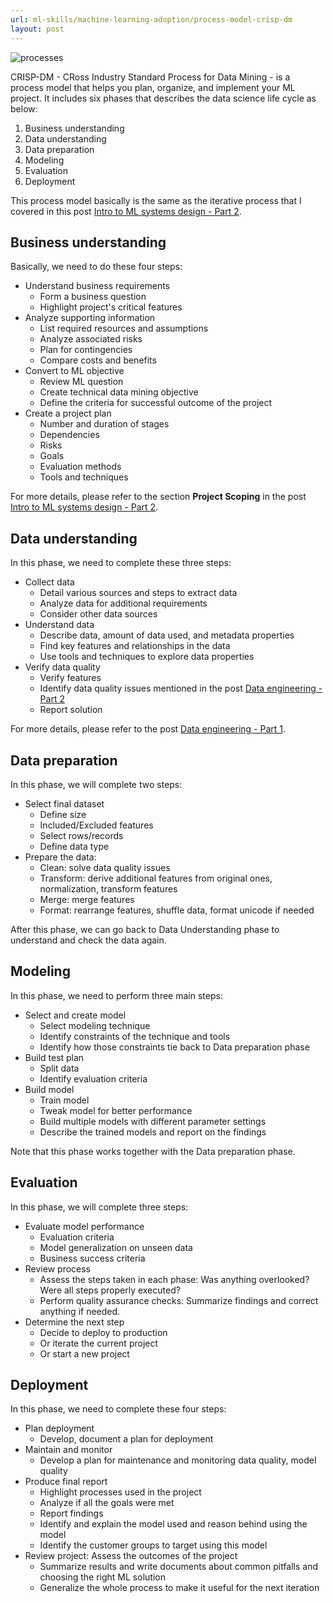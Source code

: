 ```yaml
---
url: ml-skills/machine-learning-adoption/process-model-crisp-dm
layout: post
---
```


![processes][processes]

CRISP-DM - CRoss Industry Standard Process for Data Mining - is a process model that helps you plan, organize, and implement your ML project. It includes six phases that describes the data science life cycle as below:

1. Business understanding
1. Data understanding
1. Data preparation
1. Modeling
1. Evaluation
1. Deployment

This process model basically is the same as the iterative process that I covered in this post [Intro to ML systems design - Part 2](https://aiengineer.net/ml-skills/machine-learning-systems-design/intro-to-ml-systems-design-part-2/).

## Business understanding

Basically, we need to do these four steps:

- Understand business requirements
  - Form a business question
  - Highlight project's critical features
- Analyze supporting information
  - List required resources and assumptions
  - Analyze associated risks
  - Plan for contingencies
  - Compare costs and benefits
- Convert to ML objective
  - Review ML question
  - Create technical data mining objective
  - Define the criteria for successful outcome of the project
- Create a project plan
  - Number and duration of stages
  - Dependencies
  - Risks
  - Goals
  - Evaluation methods
  - Tools and techniques

For more details, please refer to the section **Project Scoping** in the post [Intro to ML systems design - Part 2](https://aiengineer.net/ml-skills/machine-learning-systems-design/intro-to-ml-systems-design-part-2/).

## Data understanding

In this phase, we need to complete these three steps:

- Collect data
  - Detail various sources and steps to extract data
  - Analyze data for additional requirements
  - Consider other data sources
- Understand data
  - Describe data, amount of data used, and metadata properties
  - Find key features and relationships in the data
  - Use tools and techniques to explore data properties
- Verify data quality
  - Verify features
  - Identify data quality issues mentioned in the post [Data engineering - Part 2](https://aiengineer.net/ml-skills/machine-learning-systems-design/data-engineering-part-2/)
  - Report solution

For more details, please refer to the post [Data engineering - Part 1](https://aiengineer.net/ml-skills/machine-learning-systems-design/data-engineering-part-1/).

## Data preparation

In this phase, we will complete two steps:

- Select final dataset
  - Define size
  - Included/Excluded features
  - Select rows/records
  - Define data type
- Prepare the data:
  - Clean: solve data quality issues
  - Transform: derive additional features from original ones, normalization, transform features
  - Merge: merge features
  - Format: rearrange features, shuffle data, format unicode if needed

After this phase, we can go back to Data Understanding phase to understand and check the data again.

## Modeling

In this phase, we need to perform three main steps:

- Select and create model
  - Select modeling technique
  - Identify constraints of the technique and tools
  - Identify how those constraints tie back to Data preparation phase
- Build test plan
  - Split data
  - Identify evaluation criteria
- Build model
  - Train model
  - Tweak model for better performance
  - Build multiple models with different parameter settings
  - Describe the trained models and report on the findings

Note that this phase works together with the Data preparation phase.

## Evaluation

In this phase, we will complete three steps:

- Evaluate model performance
  - Evaluation criteria
  - Model generalization on unseen data
  - Business success criteria
- Review process
  - Assess the steps taken in each phase: Was anything overlooked? Were all steps properly executed?
  - Perform quality assurance checks: Summarize findings and correct anything if needed.
- Determine the next step
  - Decide to deploy to production
  - Or iterate the current project
  - Or start a new project

## Deployment

In this phase, we need to complete these four steps:

- Plan deployment
  - Develop, document a plan for deployment
- Maintain and monitor
  - Develop a plan for maintenance and monitoring data quality, model quality
- Produce final report
  - Highlight processes used in the project
  - Analyze if all the goals were met
  - Report findings
  - Identify and explain the model used and reason behind using the model
  - Identify the customer groups to target using this model
- Review project: Assess the outcomes of the project
  - Summarize results and write documents about common pitfalls and choosing the right ML solution
  - Generalize the whole process to make it useful for the next iteration

<!-- MARKDOWN LINKS & IMAGES -->

[processes]: /assets/images/ml-skills/machine-learning-adoption/process-model-crisp-dm/processes.jpg

